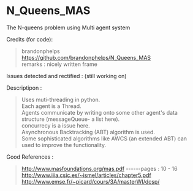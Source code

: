 # N_Queens_MAS
The N-queens problem using Multi agent system</br>

Credits (for code):</br>
> brandonphelps </br>
> https://github.com/brandonphelps/N_Queens_MAS</br>
> remarks : nicely written frame</br>

Issues detected and rectified : (still working on)</br>

Descriptipon : </br>
> Uses muti-threading in python.</br>
> Each agent is a Thread.</br>
> Agents communicate by writing onto some other agent's data structure (messageQueue- a list here).</br>
> concurrecy is a issue here.</br>
> Asynchronous Backtracking (ABT) algorithm is used.</br>
> Some sophisticated algorithms like AWCS (an extended ABT) can used to improve the functionality.</br>

Good References : </br>
> http://www.masfoundations.org/mas.pdf   ------pages : 10 - 16</br>
> http://www.iiia.csic.es/~ismel/articles/chapter5.pdf</br>
> http://www.emse.fr/~picard/cours/3A/masterWI/dcsp/</br>
